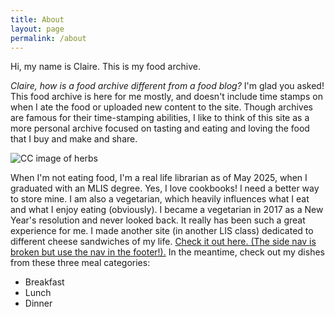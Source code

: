 ```yaml
---
title: About
layout: page
permalink: /about
---
```


Hi, my name is Claire. This is my food archive.

*Claire, how is a food archive different from a food blog?* I'm glad you asked! This food archive is here for me mostly, and doesn't include time stamps on when I ate the food or uploaded new content to the site. Though archives are famous for their time-stamping abilities, I like to think of this site as a more personal archive focused on tasting and eating and loving the food that I buy and make and share.

![CC image of herbs](https://i.ibb.co/ksWVfPGc/IMG-4035.jpg)

When I'm not eating food, I'm a real life librarian as of May 2025, when I graduated with an MLIS degree. Yes, I love cookbooks! I need a better way to store mine. I am also a vegetarian, which heavily influences what I eat and what I enjoy eating \(obviously\). I became a vegetarian in 2017 as a New Year's resolution and never looked back. It really has been such a great experience for me. I made another site \(in another LIS class\) dedicated to different cheese sandwiches of my life. [Check it out here. \(The side nav is broken but use the nav in the footer!\).](https://chubble1.github.io/Final-Project/home) In the meantime, check out my dishes from these three meal categories:
- Breakfast
- Lunch
- Dinner


